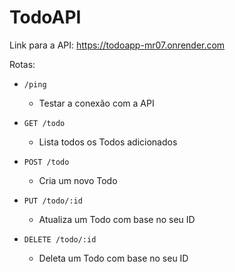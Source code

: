 # TodoAPI

Link para a API: https://todoapp-mr07.onrender.com

Rotas:

- `/ping`
    - Testar a conexão com a API

- `GET /todo`
    - Lista todos os Todos adicionados

- `POST /todo`
    - Cria um novo Todo

- `PUT /todo/:id`
    - Atualiza um Todo com base no seu ID

- `DELETE /todo/:id`
    - Deleta um Todo com base no seu ID
